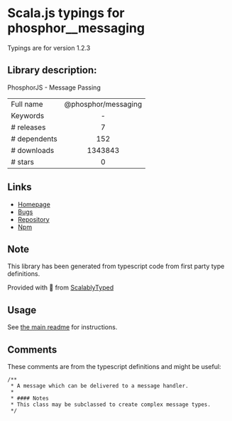 
# Scala.js typings for phosphor__messaging

Typings are for version 1.2.3

## Library description:
PhosphorJS - Message Passing

|                    |                 |
| ------------------ | :-------------: |
| Full name          | @phosphor/messaging |
| Keywords           | - |
| # releases         | 7 |
| # dependents       | 152 |
| # downloads        | 1343843 |
| # stars            | 0 |

## Links
- [Homepage](https://github.com/phosphorjs/phosphor)
- [Bugs](https://github.com/phosphorjs/phosphor/issues)
- [Repository](https://github.com/phosphorjs/phosphor)
- [Npm](https://www.npmjs.com/package/%40phosphor%2Fmessaging)
    


## Note
This library has been generated from typescript code from first party type definitions.

Provided with :purple_heart: from [ScalablyTyped](https://github.com/oyvindberg/ScalablyTyped)

## Usage
See [the main readme](../../readme.md) for instructions.

## Comments

These comments are from the typescript definitions and might be useful:
```
/**
 * A message which can be delivered to a message handler.
 *
 * #### Notes
 * This class may be subclassed to create complex message types.
 */

```

